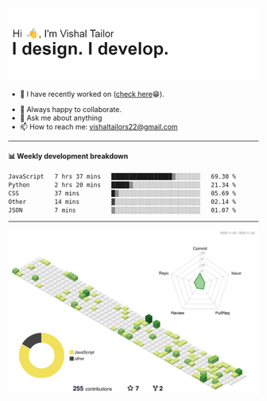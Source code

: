 ![Hi, I'm Vishal Tailor. I design. I develop.](https://github.com/vishaltailors/vishaltailors/blob/main/header.png?raw=true)

- 🔭 I have recently worked on ([check here](https://vishaltailor.com)😁).
<!-- - 🎦 Currently watching: JavaScript: The Hard Parts By Will Sentance. -->
- 👯 Always happy to collaborate.
- 💬 Ask me about anything
- 📫 How to reach me: <a href="mailto:vishaltailors22@gmail.com">vishaltailors22@gmail.com</a>

<hr /> 
<h4>📊 Weekly development breakdown</h4>
<!--START_SECTION:waka-->

```txt
JavaScript   7 hrs 37 mins   █████████████████▒░░░░░░░   69.30 %
Python       2 hrs 20 mins   █████▒░░░░░░░░░░░░░░░░░░░   21.34 %
CSS          37 mins         █▒░░░░░░░░░░░░░░░░░░░░░░░   05.69 %
Other        14 mins         ▓░░░░░░░░░░░░░░░░░░░░░░░░   02.14 %
JSON         7 mins          ▒░░░░░░░░░░░░░░░░░░░░░░░░   01.07 %
```

<!--END_SECTION:waka-->
<hr /> 

![](./profile-3d-contrib/profile-green-animate.svg)
